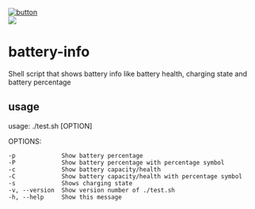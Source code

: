 [![button](https://files.teunjojo.com/theme/download-button.svg)](https://files.teunjojo.com/battery-info/latest/battery-info.sh)
<br><img src="https://img.shields.io/badge/dynamic/json?color=informational&label=version&prefix=v&query=%24.version&url=https%3A%2F%2Ffiles.teunjojo.com%2Flatest.php%3Frepo%3Dbattery-info%26data_type%3Djson">
# battery-info
Shell script that shows battery info like battery health, charging state and battery percentage

## usage
usage: ./test.sh [OPTION]

OPTIONS:

    -p             Show battery percentage
    -P             Show battery percentage with percentage symbol
    -c             Show battery capacity/health
    -C             Show battery capacity/health with percentage symbol
    -s             Shows charging state
    -v, --version  Show version number of ./test.sh
    -h, --help     Show this message
